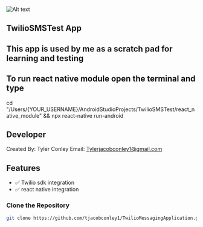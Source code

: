 ![Alt text](https://github.com/tjacobconley1/TwilioMessagingApplication/blob/main/app_demo.gif)

## TwilioSMSTest App 
## This app is used by me as a scratch pad for learning and testing

## To run react native module open the terminal and type
cd "/Users/{YOUR_USERNAME}/AndroidStudioProjects/TwilioSMSTest/react_native_module" && npx react-native run-android

## Developer
Created By: Tyler Conley 
Email: Tylerjacobconley1@gmail.com

## Features
- ✅ Twilio sdk integration
- ✅ react native integration

### Clone the Repository
```sh
git clone https://github.com/tjacobconley1/TwilioMessagingApplication.git
